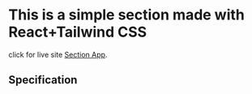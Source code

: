 # This is a simple section made with React+Tailwind CSS

click for live site [Section App](https://draw-section.netlify.app/).

## Specification 


